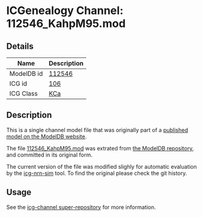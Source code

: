 # ICGenealogy Channel: 112546\_KahpM95.mod

## Details

Name | Description
---- | -----------
ModelDB id | [112546](http://senselab.med.yale.edu/ModelDB/ShowModel.cshtml?model=112546)
ICG id | [106](http://icg.neurotheory.ox.ac.uk/channels/5/106)
ICG Class | [KCa](http://icg.neurotheory.ox.ac.uk/channels/5)

## Description

This is a single channel model file that was originally part of a [published model on the ModelDB website](http://senselab.med.yale.edu/ModelDB/ShowModel.cshtml?model=112546).


The file [112546\_KahpM95.mod](112546_KahpM95.mod) was extrated from [the ModelDB repository](http://senselab.med.yale.edu/ModelDB/ShowModel.cshtml?model=112546), and committed in its original form.

The current version of the file was modified slighly for automatic evaluation by the [icg-nrn-sim](https://github.com/icgenealogy/icg-nrn-sim) tool. To find the original please check the git history.


## Usage

See the [icg-channel super-repository](https://github.com/icgenealogy/icg-channels) for more information.